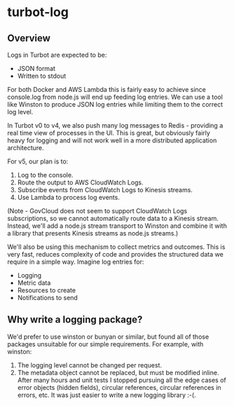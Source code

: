 # turbot-log

## Overview

Logs in Turbot are expected to be:
* JSON format
* Written to stdout

For both Docker and AWS Lambda this is fairly easy to achieve since console.log
from node.js will end up feeding log entries. We can use a tool like Winston to
produce JSON log entries while limiting them to the correct log level.

In Turbot v0 to v4, we also push many log messages to Redis - providing a real
time view of processes in the UI. This is great, but obviously fairly heavy for
logging and will not work well in a more distributed application architecture.

For v5, our plan is to:
1. Log to the console.
2. Route the output to AWS CloudWatch Logs.
3. Subscribe events from CloudWatch Logs to Kinesis streams.
4. Use Lambda to process log events.

(Note - GovCloud does not seem to support CloudWatch Logs subscriptions, so we
cannot automatically route data to a Kinesis stream. Instead, we'll add a
node.js stream transport to Winston and combine it with a library that presents
Kinesis streams as node.js streams.)

We'll also be using this mechanism to collect metrics and outcomes. This is
very fast, reduces complexity of code and provides the structured data we
require in a simple way. Imagine log entries for:
* Logging
* Metric data
* Resources to create
* Notifications to send

## Why write a logging package?

We'd prefer to use winston or bunyan or similar, but found all of those packages
unsuitable for our simple requirements. For example, with winston:

1. The logging level cannot be changed per request.
2. The metadata object cannot be replaced, but must be modified inline. After
   many hours and unit tests I stopped pursuing all the edge cases of error
   objects (hidden fields), circular references, circular references in errors,
   etc. It was just easier to write a new logging library :-(.
